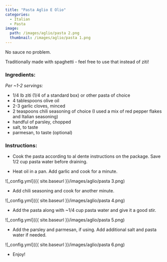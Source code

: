 ```yaml
---
title: "Pasta Aglio E Olio"
categories:
  - Italian
  - Pasta
image:
  path: /images/aglio/pasta 2.png
  thumbnail: /images/aglio/pasta 1.png
---
```


No sauce no problem.

Traditionally made with spaghetti - feel free to use that instead of ziti!

### Ingredients:

_Per ~1-2 servings:_

* 1/4 lb ziti (1/4 of a standard box) or other pasta of choice
* 4 tablespoons olive oil 
* 2-3 garlic cloves, minced
* 2 teaspoons chili seasoning of choice (I used a mix of red pepper flakes and Italian seasoning)
* handful of parsley, chopped
* salt, to taste
* parmesan, to taste (optional)


### Instructions:

* Cook the pasta according to al dente instructions on the package. Save 1/2 cup pasta water before draining.

* Heat oil in a pan. Add garlic and cook for a minute. 

![_config.yml]({{ site.baseurl }}/images/aglio/pasta 3.png)

* Add chili seasoning and cook for another minute.

![_config.yml]({{ site.baseurl }}/images/aglio/pasta 4.png)

* Add the pasta along with ~1/4 cup pasta water and give it a good stir.

![_config.yml]({{ site.baseurl }}/images/aglio/pasta 5.png)

* Add the parsley and parmesan, if using. Add additional salt and pasta water if needed.

![_config.yml]({{ site.baseurl }}/images/aglio/pasta 6.png)

* Enjoy!
